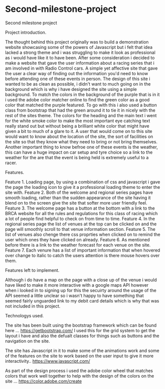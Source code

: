# Second-milestone-project
Second milestone project

Project introduction.

The thought behind this project originally was to build a demonstration website showcasing some of the powers of Javascript but i felt that idea lacked a strong theme and i was struggling to make it look as professional as i would have like it to have been.
After some consideration i decided to make a website that gave the user information about a racing series that i am involved in with Radio Control cars. A simple yet affective site that gave the user a clear way of finding out the information you'd need to know before attending one of these events in person.
The design of this site i wanted to be as clean as possible, i didn't want to much going on in the background which is why i have designed the site using a simple background. To match the colors in the background of the purple that is in it i used the adobe color matcher online to find the green color as a good color that matched the purple featured. To go with this i also used a button class from bootstrap that had the green around it to tie it in nicely with the rest of the sites theme.
The colors for the heading and the main text i went  for the white smoke color to make the most important eye catching text really stand out but without being a brilliant white color that might have given a bit to much of a glare to it.
A user that would come on to this site would want to know about the location of the site, the sort of facilities on the site so that they know what they need to bring or not bring themselves. Another important thing to know befroe one of these events is the weather, this can have a huge impact on car setup and tyre choice so a link to the weather for the are that the event is being held is extremely useful to a racer.


Features.

Feature 1. Loading page, by using a combination of css and javascript i gave the page the loading icon to give it a professional loading              theme to enter the site with.
Feature 2. Both of the welcome and regional series pages have smooth loading, rather than the sudden appearance of the site having it blend            on to the screen give the site that softer more user friendly feel.
Feature 3. The welcome page has a button at the bottom with a link to the BRCA website for all the rules and regulations for this class of            racing which a lot of people find helpful to check on from time to time.
Feature 4. In the regional series page the list of venues at the top can be clicked on and the page will smoothly scroll to that venue                information section.
Feature 5. The list of venues also chenge there css proprties when clicked on to remind the user which ones they have clicked on already.
Feature 6. As mentioned before there is a link to the weather forecast for each venue on the site.
Feature 7. Each venure has a list of important information that when hovered over change to italic to catch the users attention is there              mouse hovers over them.

Features left to implement.

Although i do have a map on the page with a close up of the venue i would have liked to make it more interactive with a google maps API however when i looked in to signing up for this the secuirty around the usage of the API seemed a little unclear so i wasn't happy to have something that seemed fairly unguarded link to my debit card details which is why that was not included in this project.


Technologys used.

The site has been built using the bootstrap framework which can be found here ... https://getbootstrap.com/ I used this for the grid system to get the layout i have and also the defualt classes for things such as buttons and the navigation on the site.

The site has Javascript in it to make some of the animations work and some of the features on the site to work based on the user input to give it more interactivity.. https://www.javascript.com/

As part of the design process i used the adobe color wheel that matches colors that work well together to help with the design of the colors on the site ... https://color.adobe.com/create



